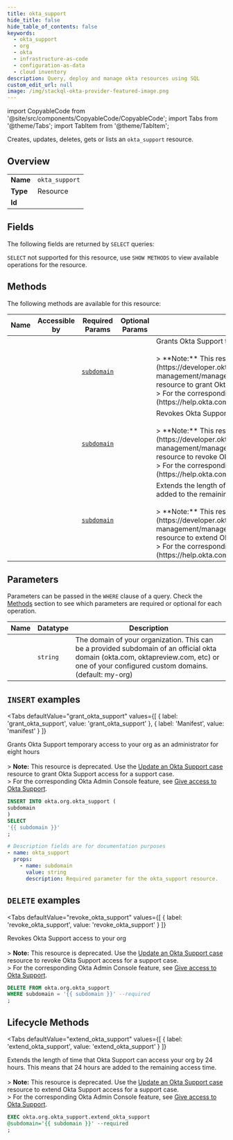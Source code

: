 ```yaml
--- 
title: okta_support
hide_title: false
hide_table_of_contents: false
keywords:
  - okta_support
  - org
  - okta
  - infrastructure-as-code
  - configuration-as-data
  - cloud inventory
description: Query, deploy and manage okta resources using SQL
custom_edit_url: null
image: /img/stackql-okta-provider-featured-image.png
---
```


import CopyableCode from '@site/src/components/CopyableCode/CopyableCode';
import Tabs from '@theme/Tabs';
import TabItem from '@theme/TabItem';

Creates, updates, deletes, gets or lists an <code>okta_support</code> resource.

## Overview
<table><tbody>
<tr><td><b>Name</b></td><td><code>okta_support</code></td></tr>
<tr><td><b>Type</b></td><td>Resource</td></tr>
<tr><td><b>Id</b></td><td><CopyableCode code="okta.org.okta_support" /></td></tr>
</tbody></table>

## Fields

The following fields are returned by `SELECT` queries:

`SELECT` not supported for this resource, use `SHOW METHODS` to view available operations for the resource.


## Methods

The following methods are available for this resource:

<table>
<thead>
    <tr>
    <th>Name</th>
    <th>Accessible by</th>
    <th>Required Params</th>
    <th>Optional Params</th>
    <th>Description</th>
    </tr>
</thead>
<tbody>
<tr>
    <td><a href="#grant_okta_support"><CopyableCode code="grant_okta_support" /></a></td>
    <td><CopyableCode code="insert" /></td>
    <td><a href="#parameter-subdomain"><code>subdomain</code></a></td>
    <td></td>
    <td>Grants Okta Support temporary access to your org as an administrator for eight hours<br /><br />&gt; **Note:** This resource is deprecated. Use the [Update an Okta Support case](https://developer.okta.com/docs/api/openapi/okta-management/management/tag/OrgSettingSupport/#tag/OrgSettingSupport/operation/updateOktaSupportCase) resource to grant Okta Support access for a support case.<br />&gt; For the corresponding Okta Admin Console feature, see [Give access to Okta Support](https://help.okta.com/okta_help.htm?type=oie&id=settings-support-access).</td>
</tr>
<tr>
    <td><a href="#revoke_okta_support"><CopyableCode code="revoke_okta_support" /></a></td>
    <td><CopyableCode code="delete" /></td>
    <td><a href="#parameter-subdomain"><code>subdomain</code></a></td>
    <td></td>
    <td>Revokes Okta Support access to your org<br /><br />&gt; **Note:** This resource is deprecated. Use the [Update an Okta Support case](https://developer.okta.com/docs/api/openapi/okta-management/management/tag/OrgSettingSupport/#tag/OrgSettingSupport/operation/updateOktaSupportCase) resource to revoke Okta Support access for a support case.<br />&gt; For the corresponding Okta Admin Console feature, see [Give access to Okta Support](https://help.okta.com/okta_help.htm?type=oie&id=settings-support-access).</td>
</tr>
<tr>
    <td><a href="#extend_okta_support"><CopyableCode code="extend_okta_support" /></a></td>
    <td><CopyableCode code="exec" /></td>
    <td><a href="#parameter-subdomain"><code>subdomain</code></a></td>
    <td></td>
    <td>Extends the length of time that Okta Support can access your org by 24 hours. This means that 24 hours are added to the remaining access time.<br /><br />&gt; **Note:** This resource is deprecated. Use the [Update an Okta Support case](https://developer.okta.com/docs/api/openapi/okta-management/management/tag/OrgSettingSupport/#tag/OrgSettingSupport/operation/updateOktaSupportCase) resource to extend Okta Support access for a support case.<br />&gt; For the corresponding Okta Admin Console feature, see [Give access to Okta Support](https://help.okta.com/okta_help.htm?type=oie&id=settings-support-access).</td>
</tr>
</tbody>
</table>

## Parameters

Parameters can be passed in the `WHERE` clause of a query. Check the [Methods](#methods) section to see which parameters are required or optional for each operation.

<table>
<thead>
    <tr>
    <th>Name</th>
    <th>Datatype</th>
    <th>Description</th>
    </tr>
</thead>
<tbody>
<tr id="parameter-subdomain">
    <td><CopyableCode code="subdomain" /></td>
    <td><code>string</code></td>
    <td>The domain of your organization. This can be a provided subdomain of an official okta domain (okta.com, oktapreview.com, etc) or one of your configured custom domains. (default: my-org)</td>
</tr>
</tbody>
</table>

## `INSERT` examples

<Tabs
    defaultValue="grant_okta_support"
    values={[
        { label: 'grant_okta_support', value: 'grant_okta_support' },
        { label: 'Manifest', value: 'manifest' }
    ]}
>
<TabItem value="grant_okta_support">

Grants Okta Support temporary access to your org as an administrator for eight hours<br /><br />&gt; **Note:** This resource is deprecated. Use the [Update an Okta Support case](https://developer.okta.com/docs/api/openapi/okta-management/management/tag/OrgSettingSupport/#tag/OrgSettingSupport/operation/updateOktaSupportCase) resource to grant Okta Support access for a support case.<br />&gt; For the corresponding Okta Admin Console feature, see [Give access to Okta Support](https://help.okta.com/okta_help.htm?type=oie&id=settings-support-access).

```sql
INSERT INTO okta.org.okta_support (
subdomain
)
SELECT 
'{{ subdomain }}'
;
```
</TabItem>
<TabItem value="manifest">

```yaml
# Description fields are for documentation purposes
- name: okta_support
  props:
    - name: subdomain
      value: string
      description: Required parameter for the okta_support resource.
```
</TabItem>
</Tabs>


## `DELETE` examples

<Tabs
    defaultValue="revoke_okta_support"
    values={[
        { label: 'revoke_okta_support', value: 'revoke_okta_support' }
    ]}
>
<TabItem value="revoke_okta_support">

Revokes Okta Support access to your org<br /><br />&gt; **Note:** This resource is deprecated. Use the [Update an Okta Support case](https://developer.okta.com/docs/api/openapi/okta-management/management/tag/OrgSettingSupport/#tag/OrgSettingSupport/operation/updateOktaSupportCase) resource to revoke Okta Support access for a support case.<br />&gt; For the corresponding Okta Admin Console feature, see [Give access to Okta Support](https://help.okta.com/okta_help.htm?type=oie&id=settings-support-access).

```sql
DELETE FROM okta.org.okta_support
WHERE subdomain = '{{ subdomain }}' --required
;
```
</TabItem>
</Tabs>


## Lifecycle Methods

<Tabs
    defaultValue="extend_okta_support"
    values={[
        { label: 'extend_okta_support', value: 'extend_okta_support' }
    ]}
>
<TabItem value="extend_okta_support">

Extends the length of time that Okta Support can access your org by 24 hours. This means that 24 hours are added to the remaining access time.<br /><br />&gt; **Note:** This resource is deprecated. Use the [Update an Okta Support case](https://developer.okta.com/docs/api/openapi/okta-management/management/tag/OrgSettingSupport/#tag/OrgSettingSupport/operation/updateOktaSupportCase) resource to extend Okta Support access for a support case.<br />&gt; For the corresponding Okta Admin Console feature, see [Give access to Okta Support](https://help.okta.com/okta_help.htm?type=oie&id=settings-support-access).

```sql
EXEC okta.org.okta_support.extend_okta_support 
@subdomain='{{ subdomain }}' --required
;
```
</TabItem>
</Tabs>
